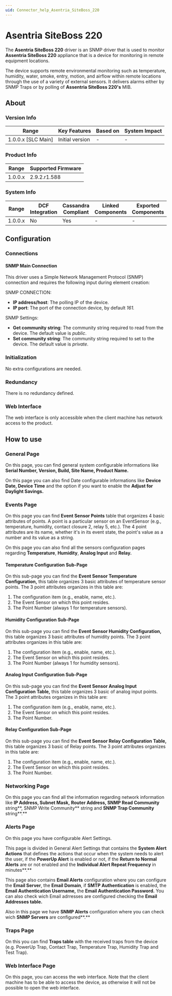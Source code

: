 ```yaml
---
uid: Connector_help_Asentria_SiteBoss_220
---
```


# Asentria SiteBoss 220

The **Asentria SiteBoss 220** driver is an SNMP driver that is used to monitor **Assentria SiteBoss 220** appliance that is a device for monitoring in remote equipment locations.

The device supports remote environmental monitoring such as temperature, humidity, water, smoke, entry, motion, and airflow within remote locations through the use of a variety of external sensors. It delivers alarms either by SNMP Traps or by polling of **Assentria SiteBoss 220's** MIB.

## About

### Version Info

| **Range**            | **Key Features** | **Based on** | **System Impact** |
|----------------------|------------------|--------------|-------------------|
| 1.0.0.x \[SLC Main\] | Initial version  | \-           | \-                |

### Product Info

| **Range** | **Supported Firmware** |
|-----------|------------------------|
| 1.0.0.x   | 2.9.2.r1.588           |

### System Info

| **Range** | **DCF Integration** | **Cassandra Compliant** | **Linked Components** | **Exported Components** |
|-----------|---------------------|-------------------------|-----------------------|-------------------------|
| 1.0.0.x   | No                  | Yes                     | \-                    | \-                      |



## Configuration

### Connections

#### SNMP Main Connection

This driver uses a Simple Network Management Protocol (SNMP) connection and requires the following input during element creation:

SNMP CONNECTION:

- **IP address/host**: The polling IP of the device.
- **IP port**: The port of the connection device, by default *161.*

SNMP Settings:

- **Get community string**: The community string required to read from the device. The default value is *public*.
- **Set community string**: The community string required to set to the device. The default value is *private*.

### Initialization

No extra configurations are needed.

### Redundancy

There is no redundancy defined.

### Web Interface

The web interface is only accessible when the client machine has network access to the product.

## How to use

### General Page

On this page, you can find general system configurable informations like **Serial Number, Version, Build, Site Name, Product Name.**

On this page you can also find Date configurable informations like **Device Date, Device Time** and the option if you want to enable the **Adjust for Daylight Savings.**

### Events Page

On this page you can find **Event Sensor Points** table that organizes 4 basic attributes of points. A point is a particular sensor on an EventSensor (e.g., temperature, humidity, contact closure 2, relay 5, etc.). The 4 point attributes are its name, whether it's in its event state, the point's value as a number and its value as a string.

On this page you can also find all the sensors configuration pages regarding **Temperature**, **Humidity**, **Analog Input** and **Relay.**

#### Temperature Configuration Sub-Page

On this sub-page you can find the **Event Sensor Temperature Configuration,** this table organizes 3 basic attributes of temperature sensor points. The 3 point attributes organizes in this table are:
1. The configuration item (e.g., enable, name, etc.).
2. The Event Sensor on which this point resides.
3. The Point Number (always 1 for temperature sensors).

#### Humidity Configuration Sub-Page

On this sub-page you can find the **Event Sensor Humidity Configuration,** this table organizes 3 basic attributes of humidity points. The 3 point attributes organizes in this table are:
1. The configuration item (e.g., enable, name, etc.).
2. The Event Sensor on which this point resides.
3. The Point Number (always 1 for humidity sensors).

#### Analog Input Configuration Sub-Page

On this sub-page you can find the **Event Sensor Analog Input Configuration Table,** this table organizes 3 basic of analog input points. The 3 point attributes organizes in this table are:
1. The configuration item (e.g., enable, name, etc.).
2. The Event Sensor on which this point resides.
3. The Point Number.

#### Relay Configuration Sub-Page

On this sub-page you can find the **Event Sensor Relay Configuration Table,** this table organizes 3 basic of Relay points. The 3 point attributes organizes in this table are:
1. The configuration item (e.g., enable, name, etc.).
2. The Event Sensor on which this point resides.
3. The Point Number.

### Networking Page

On this page you can find all the information regarding network information like **IP Address, Subnet Mask,** **Router Address, SNMP Read Community** string**, SNMP Write Community** string and **SNMP Trap Community** string**.**

### Alerts Page

On this page you have configurable Alert Settings.

This page is divided in General Alert Settings that contains the **System Alert Actions** that defines the actions that occur when the system needs to alert the user, if the **PowerUp Alert** is enabled or not, if the **Return to Normal Alerts** are or not enabled and the **Individual Alert Repeat Frequency** in minutes**.**

This page also contains **Email Alerts** configuration where you can configure the **Email Server**, the **Email Domain**, if **SMTP Authentication** is enabled, the **Email Authentication Username,** the **Email Authentication Password.** You can also check wich Email adrresses are configured checking the **Email Addresses table.**

Also in this page we have **SNMP Alerts** configuration where you can check wich **SNMP Servers** are configured**.**

### Traps Page

On this you can find **Traps table** with the received traps from the device (e.g. PowerUp Trap, Contact Trap, Temperature Trap, Humidity Trap and Test Trap).

### Web Interface Page

On this page, you can access the web interface. Note that the client machine has to be able to access the device, as otherwise it will not be possible to open the web interface.
